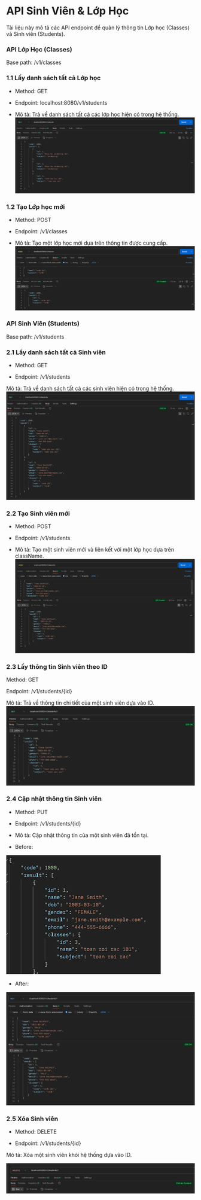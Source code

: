 # API Sinh Viên & Lớp Học

Tài liệu này mô tả các API endpoint để quản lý thông tin Lớp học (Classes) và Sinh viên (Students).

### API Lớp Học (Classes)
Base path: /v1/classes

### 1.1 Lấy danh sách tất cả Lớp học
- Method: GET

- Endpoint: localhost:8080/v1/students
- Mô tả: Trả về danh sách tất cả các lớp học hiện có trong hệ thống.
![](src/main/resources/static/img.png)

### 1.2 Tạo Lớp học mới
- Method: POST

- Endpoint: /v1/classes

- Mô tả: Tạo một lớp học mới dựa trên thông tin được cung cấp.
![](src/main/resources/static/img_1.png)
### API Sinh Viên (Students)
Base path: /v1/students

### 2.1 Lấy danh sách tất cả Sinh viên
- Method: GET

- Endpoint: /v1/students

Mô tả: Trả về danh sách tất cả các sinh viên hiện có trong hệ thống.
![](src/main/resources/static/img_3.png)

### 2.2 Tạo Sinh viên mới
- Method: POST

- Endpoint: /v1/students

- Mô tả: Tạo một sinh viên mới và liên kết với một lớp học dựa trên className.
![](src/main/resources/static/img_2.png)

### 2.3 Lấy thông tin Sinh viên theo ID
   Method: GET

Endpoint: /v1/students/{id}

Mô tả: Trả về thông tin chi tiết của một sinh viên dựa vào ID.
![](src/main/resources/static/img_4.png)
### 2.4 Cập nhật thông tin Sinh viên
- Method: PUT

- Endpoint: /v1/students/{id}

- Mô tả: Cập nhật thông tin của một sinh viên đã tồn tại.
- Before:

![](src/main/resources/static/img_5.png)
- After: 

![](src/main/resources/static/img_6.png)
### 2.5 Xóa Sinh viên
- Method: DELETE

- Endpoint: /v1/students/{id}

Mô tả: Xóa một sinh viên khỏi hệ thống dựa vào ID.

![](src/main/resources/static/img_7.png)
